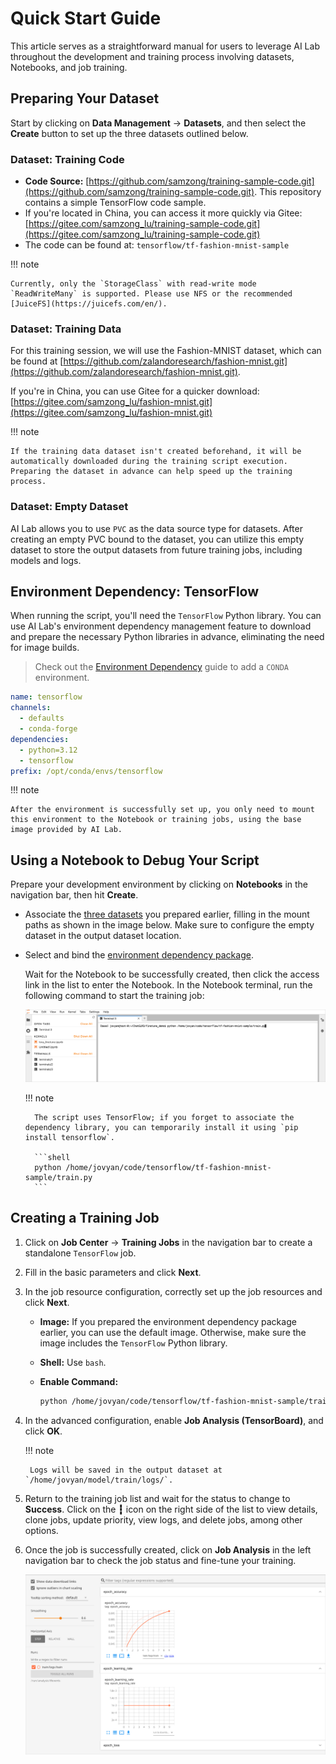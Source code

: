 # Quick Start Guide

This article serves as a straightforward manual for users to leverage AI Lab throughout the development and training process involving datasets, Notebooks, and job training.

## Preparing Your Dataset

Start by clicking on **Data Management** -> **Datasets**, and then select the **Create** button to set up the three datasets outlined below.

### Dataset: Training Code

- **Code Source:** [https://github.com/samzong/training-sample-code.git](https://github.com/samzong/training-sample-code.git). This repository contains a simple TensorFlow code sample.
- If you're located in China, you can access it more quickly via Gitee: [https://gitee.com/samzong_lu/training-sample-code.git](https://gitee.com/samzong_lu/training-sample-code.git)
- The code can be found at: `tensorflow/tf-fashion-mnist-sample`


!!! note

    Currently, only the `StorageClass` with read-write mode `ReadWriteMany` is supported. Please use NFS or the recommended [JuiceFS](https://juicefs.com/en/).

### Dataset: Training Data

For this training session, we will use the Fashion-MNIST dataset, which can be found at [https://github.com/zalandoresearch/fashion-mnist.git](https://github.com/zalandoresearch/fashion-mnist.git).

If you're in China, you can use Gitee for a quicker download: [https://gitee.com/samzong_lu/fashion-mnist.git](https://gitee.com/samzong_lu/fashion-mnist.git)


!!! note

    If the training data dataset isn't created beforehand, it will be automatically downloaded during the training script execution. Preparing the dataset in advance can help speed up the training process.

### Dataset: Empty Dataset

AI Lab allows you to use `PVC` as the data source type for datasets. After creating an empty PVC bound to the dataset, you can utilize this empty dataset to store the output datasets from future training jobs, including models and logs.


## Environment Dependency: TensorFlow

When running the script, you'll need the `TensorFlow` Python library. You can use AI Lab's environment dependency management feature to download and prepare the necessary Python libraries in advance, eliminating the need for image builds.

> Check out the [Environment Dependency](./dataset/environments.md) guide to add a `CONDA` environment.

```yaml
name: tensorflow
channels:
  - defaults
  - conda-forge
dependencies:
  - python=3.12
  - tensorflow
prefix: /opt/conda/envs/tensorflow
```

!!! note

    After the environment is successfully set up, you only need to mount this environment to the Notebook or training jobs, using the base image provided by AI Lab.

## Using a Notebook to Debug Your Script

Prepare your development environment by clicking on **Notebooks** in the navigation bar, then hit **Create**.

- Associate the [three datasets](#preparing-your-dataset) you prepared earlier, filling in the mount paths as shown in the image below. Make sure to configure the empty dataset in the output dataset location.


- Select and bind the [environment dependency package](#tensorflow).

    Wait for the Notebook to be successfully created, then click the access link in the list to enter the Notebook. In the Notebook terminal, run the following command to start the training job:

    ![Enter Notebook](./images/baize-05.png)

    !!! note

        The script uses TensorFlow; if you forget to associate the dependency library, you can temporarily install it using `pip install tensorflow`.

        ```shell
        python /home/jovyan/code/tensorflow/tf-fashion-mnist-sample/train.py
        ```

## Creating a Training Job

1. Click on **Job Center** -> **Training Jobs** in the navigation bar to create a standalone `TensorFlow` job.
2. Fill in the basic parameters and click **Next**.
3. In the job resource configuration, correctly set up the job resources and click **Next**.

    - **Image:** If you prepared the environment dependency package earlier, you can use the default image. Otherwise, make sure the image includes the `TensorFlow` Python library.
    - **Shell:** Use `bash`.
    - **Enable Command:**
    
        ```bash
        python /home/jovyan/code/tensorflow/tf-fashion-mnist-sample/train.py
        ```

4. In the advanced configuration, enable **Job Analysis (TensorBoard)**, and click **OK**.

    !!! note

        Logs will be saved in the output dataset at `/home/jovyan/model/train/logs/`.


5. Return to the training job list and wait for the status to change to **Success**. Click on the **┇** icon on the right side of the list to view details, clone jobs, update priority, view logs, and delete jobs, among other options.

6. Once the job is successfully created, click on **Job Analysis** in the left navigation bar to check the job status and fine-tune your training.

    ![View Job](./images/baize-07.png)
